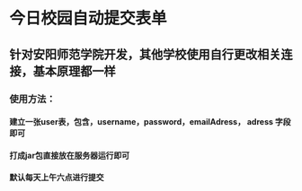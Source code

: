 

# 今日校园自动提交表单

## 针对安阳师范学院开发，其他学校使用自行更改相关连接，基本原理都一样

### 使用方法：

 #### 建立一张user表，包含，username，password，emailAdress， adress 字段即可



#### 打成jar包直接放在服务器运行即可



#### 默认每天上午六点进行提交



